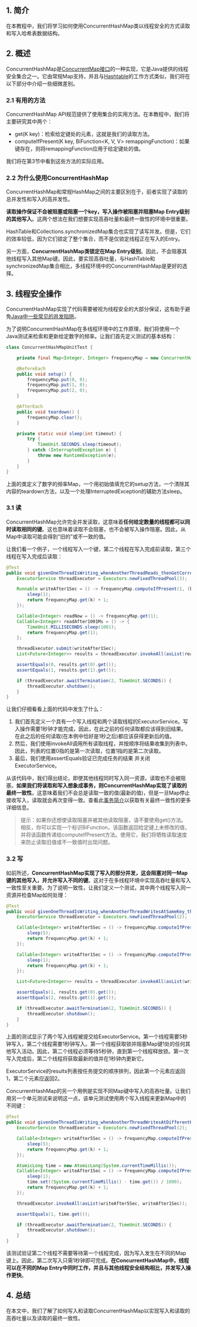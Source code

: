 ## 1. 简介

在本教程中，我们将学习如何使用ConcurrentHashMap类以线程安全的方式读取和写入哈希表数据结构。

## 2. 概述

ConcurrentHashMap是[ConcurrentMap接口](https://www.baeldung.com/java-concurrent-map)的一种实现，它是Java提供的线程安全集合之一。它由常规Map支持，并且与[Hashtable](https://www.baeldung.com/java-hash-table)的工作方式类似，我们将在以下部分中介绍一些细微差别。

### 2.1 有用的方法

ConcurrentHashMap API规范提供了使用集合的实用方法。在本教程中，我们将主要研究其中两个：

-   get(K key)：检索给定键处的元素，这就是我们的读取方法。
-   computeIfPresent(K key, BiFunction<K, V, V> remappingFunction)：如果键存在，则将remappingFunction应用于给定键处的值。

我们将在第3节中看到这些方法的实际应用。

### 2.2 为什么使用ConcurrentHashMap

ConcurrentHashMap和常规HashMap之间的主要区别在于，前者实现了读取的总并发性和写入的高并发性。

**读取操作保证不会被阻塞或阻塞一个key，写入操作被阻塞并阻塞Map Entry级别的其他写入**。这两个想法在我们想要实现高吞吐量和最终一致性的环境中很重要。

HashTable和Collections.synchronizedMap集合也实现了读写并发。但是，它们的效率较低，因为它们锁定了整个集合，而不是仅锁定线程正在写入的Entry。

另一方面，**ConcurrentHashMap类锁定在Map Entry级别**。因此，不会阻塞其他线程写入其他Map键。因此，要实现高吞吐量，与HashTable和synchronizedMap集合相比，多线程环境中的ConcurrentHashMap是更好的选择。

## 3. 线程安全操作

ConcurrentHashMap实现了代码需要被视为线程安全的大部分保证，这有助于避免[Java中一些常见的并发陷阱](https://www.baeldung.com/java-common-concurrency-pitfalls)。

为了说明ConcurrentHashMap在多线程环境中的工作原理，我们将使用一个Java测试来检索和更新给定数字的频率。让我们首先定义测试的基本结构：

```java
class ConcurrentHashMapUnitTest {

    private final Map<Integer, Integer> frequencyMap = new ConcurrentHashMap<>();

    @BeforeEach
    public void setup() {
        frequencyMap.put(0, 0);
        frequencyMap.put(1, 0);
        frequencyMap.put(2, 0);
    }

    @AfterEach
    public void teardown() {
        frequencyMap.clear();
    }

    private static void sleep(int timeout) {
        try {
            TimeUnit.SECONDS.sleep(timeout);
        } catch (InterruptedException e) {
            throw new RuntimeException(e);
        }
    }
}
```

上面的类定义了数字的频率Map，一个用初始值填充它的setup方法，一个清除其内容的teardown方法，以及一个处理InterruptedException的辅助方法sleep。

### 3.1 读

ConcurrentHashMap允许完全并发读取，这意味着**任何给定数量的线程都可以同时读取相同的键**。这也意味着读取不会阻塞，也不会被写入操作阻塞。因此，从Map中读取可能会得到“旧的”或不一致的值。

让我们看一个例子，一个线程写入一个键，第二个线程在写入完成前读取，第三个线程在写入完成后读取：

```java
@Test
public void givenOneThreadIsWriting_whenAnotherThreadReads_thenGetCorrectValue() throws Exception {
    ExecutorService threadExecutor = Executors.newFixedThreadPool(3);

    Runnable writeAfter1Sec = () -> frequencyMap.computeIfPresent(1, (k, v) -> {
        sleep(1);
        return frequencyMap.get(k) + 1;
    });

    Callable<Integer> readNow = () -> frequencyMap.get(1);
    Callable<Integer> readAfter1001Ms = () -> {
        TimeUnit.MILLISECONDS.sleep(1001);
        return frequencyMap.get(1);
    };

    threadExecutor.submit(writeAfter1Sec);
    List<Future<Integer>> results = threadExecutor.invokeAll(asList(readNow, readAfter1001Ms));

    assertEquals(0, results.get(0).get());
    assertEquals(1, results.get(1).get());

    if (threadExecutor.awaitTermination(2, TimeUnit.SECONDS)) {
        threadExecutor.shutdown();
    }
}
```

让我们仔细看看上面的代码中发生了什么：

1.  我们首先定义一个具有一个写入线程和两个读取线程的ExecutorService。写入操作需要1秒钟才能完成，因此，在此之前的任何读取都应该得到旧结果。在此之后的任何读取(在本例中恰好是1秒之后)都应该获得更新后的值。
2.  然后，我们使用invokeAll调用所有读取线程，并按顺序将结果收集到列表中。因此，列表的位置0指的是第一次读取，位置1指的是第二次读取。
3.  最后，我们使用assertEquals验证已完成任务的结果 并关闭ExecutorService。

从该代码中，我们得出结论，即使其他线程同时写入同一资源，读取也不会被阻塞。**如果我们将读取和写入想象成事务，则ConcurrentHashMap实现了读取的最终一致性**。这意味着我们不会总是读取一致的值(最新的值)，但是一旦Map停止接收写入，读取就会再次变得一致。查看此[事务简介](https://www.baeldung.com/cs/transactions-intro)以获取有关最终一致性的更多详细信息。

>   提示：如果你还想使读取阻塞并被其他读取阻塞，请不要使用get()方法。相反，你可以实现一个标识BiFunction，该函数返回给定键上未修改的值，并将该函数传递给computeIfPresent方法。使用它，我们将牺牲读取速度来防止读取旧值或不一致值时出现问题。

### 3.2 写

如前所述，**ConcurrentHashMap实现了写入的部分并发，这会阻塞对同一Map键的其他写入，并允许写入不同的键**。这对于在多线程环境中实现高吞吐量和写入一致性至关重要。为了说明一致性，让我们定义一个测试，其中两个线程写入同一资源并检查Map如何处理：

```java
@Test
public void givenOneThreadIsWriting_whenAnotherThreadWritesAtSameKey_thenWaitAndGetCorrectValue() throws Exception {
    ExecutorService threadExecutor = Executors.newFixedThreadPool(2);

    Callable<Integer> writeAfter5Sec = () -> frequencyMap.computeIfPresent(1, (k, v) -> {
        sleep(5);
        return frequencyMap.get(k) + 1;
    });

    Callable<Integer> writeAfter1Sec = () -> frequencyMap.computeIfPresent(1, (k, v) -> {
        sleep(1);
        return frequencyMap.get(k) + 1;
    });

    List<Future<Integer>> results = threadExecutor.invokeAll(asList(writeAfter5Sec, writeAfter1Sec));

    assertEquals(1, results.get(0).get());
    assertEquals(2, results.get(1).get());

    if (threadExecutor.awaitTermination(2, TimeUnit.SECONDS)) {
        threadExecutor.shutdown();
    }
}
```

上面的测试显示了两个写入线程被提交给ExecutorService。第一个线程需要5秒钟写入，第二个线程需要1秒钟写入。第一个线程获取锁并阻塞Map键1处的任何其他写入活动。因此，第二个线程必须等待5秒钟，直到第一个线程释放锁。第一次写入完成后，第二个线程将获取最新的值并在1秒钟内更新它。

ExecutorService的results列表按任务提交的顺序排列，因此第一个元素应返回1，第二个元素应返回2。

ConcurrentHashMap的另一个用例是实现不同Map键中写入的高吞吐量。让我们用另一个单元测试来说明这一点，该单元测试使用两个写入线程来更新Map中的不同键：

```java
@Test
public void givenOneThreadIsWriting_whenAnotherThreadWritesAtDifferentKey_thenNotWaitAndGetCorrectValue() throws Exception {
    ExecutorService threadExecutor = Executors.newFixedThreadPool(2);

    Callable<Integer> writeAfter5Sec = () -> frequencyMap.computeIfPresent(1, (k, v) -> {
        sleep(5);
        return frequencyMap.get(k) + 1;
    });

    AtomicLong time = new AtomicLong(System.currentTimeMillis());
    Callable<Integer> writeAfter1Sec = () -> frequencyMap.computeIfPresent(2, (k, v) -> {
        sleep(1);
        time.set((System.currentTimeMillis() - time.get()) / 1000);
        return frequencyMap.get(k) + 1;
    });

    threadExecutor.invokeAll(asList(writeAfter5Sec, writeAfter1Sec));

    assertEquals(1, time.get());

    if (threadExecutor.awaitTermination(2, TimeUnit.SECONDS)) {
        threadExecutor.shutdown();
    }
}
```

该测试验证第二个线程不需要等待第一个线程完成，因为写入发生在不同的Map键上。因此，第二次写入只需1秒钟即可完成。**在ConcurrentHashMap中，线程可以在不同的Map Entry中同时工作，并且与其他线程安全结构相比，并发写入操作更快**。

## 4. 总结

在本文中，我们了解了如何写入和读取ConcurrentHashMap以实现写入和读取的高吞吐量以及读取的最终一致性。